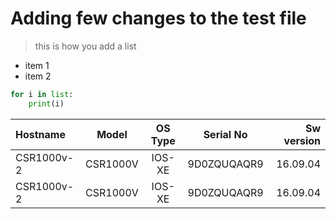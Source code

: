 # Adding few changes to the test file
> this is how you add a list
- item 1
- item 2

```python
for i in list:
    print(i)
``` 

| Hostname       | Model     | OS Type     | Serial No     | Sw version     |
| :------------- | :----------: | :-----------: | :-----------: | -----------: |
|  CSR1000v-2 | CSR1000V | IOS-XE | 9D0ZQUQAQR9 | 16.09.04 |
|  CSR1000v-2 | CSR1000V | IOS-XE | 9D0ZQUQAQR9 | 16.09.04 |
